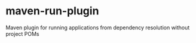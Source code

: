 maven-run-plugin
================

Maven plugin for running applications from dependency resolution without project POMs